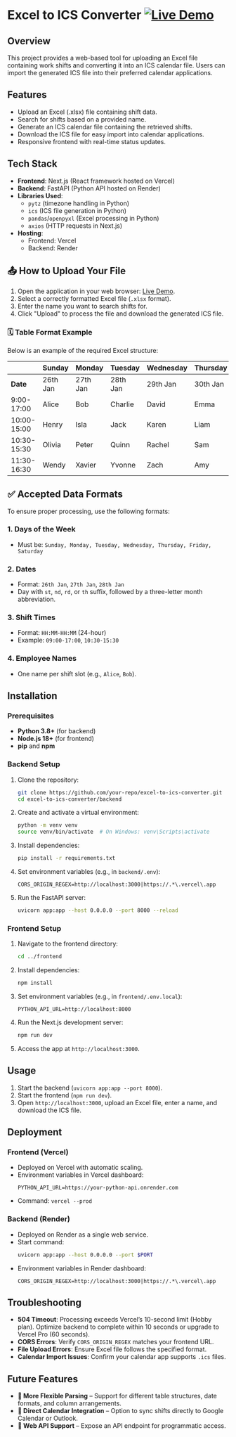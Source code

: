# Excel to ICS Converter [![Live Demo](https://img.shields.io/badge/Live-Demo-brightgreen)](https://ts-xlxs-to-ics-2zqc.vercel.app/)

## Overview
This project provides a web-based tool for uploading an Excel file containing work shifts and converting it into an ICS calendar file. Users can import the generated ICS file into their preferred calendar applications.

## Features
- Upload an Excel (.xlsx) file containing shift data.
- Search for shifts based on a provided name.
- Generate an ICS calendar file containing the retrieved shifts.
- Download the ICS file for easy import into calendar applications.
- Responsive frontend with real-time status updates.

## Tech Stack
- **Frontend**: Next.js (React framework hosted on Vercel)
- **Backend**: FastAPI (Python API hosted on Render)
- **Libraries Used**:
  - `pytz` (timezone handling in Python)
  - `ics` (ICS file generation in Python)
  - `pandas`/`openpyxl` (Excel processing in Python)
  - `axios` (HTTP requests in Next.js)
- **Hosting**:
  - Frontend: Vercel
  - Backend: Render

## 📤 How to Upload Your File
1. Open the application in your web browser: [Live Demo](https://ts-xlxs-to-ics-2zqc.vercel.app/).
2. Select a correctly formatted Excel file (`.xlsx` format).
3. Enter the name you want to search shifts for.
4. Click "Upload" to process the file and download the generated ICS file.

### 🗓 Table Format Example
Below is an example of the required Excel structure:

|          | Sunday      | Monday      | Tuesday     | Wednesday   | Thursday    | Friday      | Saturday    |
|----------|------------|------------|------------|------------|------------|------------|------------|
| **Date** | 26th Jan   | 27th Jan   | 28th Jan   | 29th Jan   | 30th Jan   | 31st Jan   | 1st Feb    |
| 9:00-17:00  | Alice       | Bob        | Charlie    | David      | Emma       | Finn       | Grace      |
| 10:00-15:00 | Henry       | Isla       | Jack       | Karen      | Liam       | Mia        | Noah       |
| 10:30-15:30 | Olivia      | Peter      | Quinn      | Rachel     | Sam        | Tina       | Victor     |
| 11:30-16:30 | Wendy       | Xavier     | Yvonne     | Zach       | Amy        | Brian      | Chloe      |

## ✅ Accepted Data Formats
To ensure proper processing, use the following formats:

### **1. Days of the Week**
- Must be: `Sunday, Monday, Tuesday, Wednesday, Thursday, Friday, Saturday`

### **2. Dates**
- Format: `26th Jan`, `27th Jan`, `28th Jan`
- Day with `st`, `nd`, `rd`, or `th` suffix, followed by a three-letter month abbreviation.

### **3. Shift Times**
- Format: `HH:MM-HH:MM` (24-hour)
- Example: `09:00-17:00`, `10:30-15:30`

### **4. Employee Names**
- One name per shift slot (e.g., `Alice`, `Bob`).

## Installation
### Prerequisites
- **Python 3.8+** (for backend)
- **Node.js 18+** (for frontend)
- **pip** and **npm**

### Backend Setup
1. Clone the repository:
   ```sh
   git clone https://github.com/your-repo/excel-to-ics-converter.git
   cd excel-to-ics-converter/backend
   ```
2. Create and activate a virtual environment:
   ```sh
   python -m venv venv
   source venv/bin/activate  # On Windows: venv\Scripts\activate
   ```
3. Install dependencies:
   ```sh
   pip install -r requirements.txt
   ```
4. Set environment variables (e.g., in `backend/.env`):
   ```text
   CORS_ORIGIN_REGEX=http://localhost:3000|https://.*\.vercel\.app
   ```
5. Run the FastAPI server:
   ```sh
   uvicorn app:app --host 0.0.0.0 --port 8000 --reload
   ```

### Frontend Setup
1. Navigate to the frontend directory:
   ```sh
   cd ../frontend
   ```
2. Install dependencies:
   ```sh
   npm install
   ```
3. Set environment variables (e.g., in `frontend/.env.local`):
   ```text
   PYTHON_API_URL=http://localhost:8000
   ```
4. Run the Next.js development server:
   ```sh
   npm run dev
   ```
5. Access the app at `http://localhost:3000`.

## Usage
1. Start the backend (`uvicorn app:app --port 8000`).
2. Start the frontend (`npm run dev`).
3. Open `http://localhost:3000`, upload an Excel file, enter a name, and download the ICS file.

## Deployment
### Frontend (Vercel)
- Deployed on Vercel with automatic scaling.
- Environment variables in Vercel dashboard:
  ```text
  PYTHON_API_URL=https://your-python-api.onrender.com
  ```
- Command: `vercel --prod`

### Backend (Render)
- Deployed on Render as a single web service.
- Start command:
  ```sh
  uvicorn app:app --host 0.0.0.0 --port $PORT
  ```
- Environment variables in Render dashboard:
  ```text
  CORS_ORIGIN_REGEX=http://localhost:3000|https://.*\.vercel\.app
  ```

## Troubleshooting
- **504 Timeout**: Processing exceeds Vercel’s 10-second limit (Hobby plan). Optimize backend to complete within 10 seconds or upgrade to Vercel Pro (60 seconds).
- **CORS Errors**: Verify `CORS_ORIGIN_REGEX` matches your frontend URL.
- **File Upload Errors**: Ensure Excel file follows the specified format.
- **Calendar Import Issues**: Confirm your calendar app supports `.ics` files.

## Future Features
- **🔹 More Flexible Parsing** – Support for different table structures, date formats, and column arrangements.
- **🔹 Direct Calendar Integration** – Option to sync shifts directly to Google Calendar or Outlook.
- **🔹 Web API Support** – Expose an API endpoint for programmatic access.
